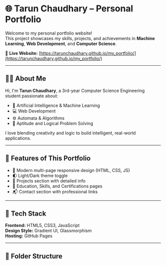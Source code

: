 # 🌐 Tarun Chaudhary – Personal Portfolio

Welcome to my personal portfolio website!  
This project showcases my skills, projects, and achievements in **Machine Learning**, **Web Development**, and **Computer Science**.

🔗 **Live Website:** [https://tarunchaudhary.github.io/my_portfolio/](https://tarunchaudhary.github.io/my_portfolio/)

---

## 🧑‍💻 About Me
Hi, I'm **Tarun Chaudhary**, a 3rd-year Computer Science Engineering student passionate about:
- 🤖 Artificial Intelligence & Machine Learning  
- 💻 Web Development  
- ⚙️ Automata & Algorithms  
- 🧮 Aptitude and Logical Problem Solving  

I love blending creativity and logic to build intelligent, real-world applications.

---

## 🚀 Features of This Portfolio
- 🌈 Modern multi-page responsive design (HTML, CSS, JS)
- 🌓 Light/Dark theme toggle
- 💼 Projects section with detailed info
- 📜 Education, Skills, and Certifications pages
- 📬 Contact section with professional links

---

## 🧩 Tech Stack
**Frontend:** HTML5, CSS3, JavaScript  
**Design Style:** Gradient UI, Glassmorphism  
**Hosting:** GitHub Pages

---

## 📂 Folder Structure

